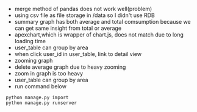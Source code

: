 - merge method of pandas does not work well(problem)
- using csv file as file storage in /data so I didn't use RDB
- summary graph has both average and total comsumption because we can get same insight from total or average
- apexchart,which is wrapper of chart.js, does not match due to long loading time
- user_table can group by area
- when click user_id in user_table, link to detail view 
- zooming graph
- delete average graph due to heavy zooming
- zoom in graph is too heavy
- user_table can group by area
- run command below
```
python manage.py import
python manage.py runserver
```